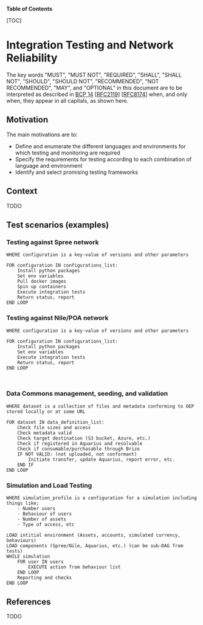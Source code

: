 **Table of Contents**

[TOC]

# Integration Testing and Network Reliability

The key words "MUST", "MUST NOT", "REQUIRED", "SHALL", "SHALL NOT", "SHOULD", "SHOULD NOT", "RECOMMENDED", "NOT RECOMMENDED", "MAY", and "OPTIONAL" in this document are to be interpreted as described in [BCP 14](https://tools.ietf.org/html/bcp14) \[[RFC2119](https://tools.ietf.org/html/rfc2119)\] \[[RFC8174](https://tools.ietf.org/html/rfc8174)\] when, and only when, they appear in all capitals, as shown here.

## Motivation

The main motivations are to:

* Define and enumerate the different languages and environments for which testing and monitoring are required
* Specify the requirements for testing according to each combination of language and environment
* Identify and select promising testing frameworks 

## Context

TODO

## Test scenarios (examples)

### Testing against Spree network

```
WHERE configuration is a key-value of versions and other parameters

FOR configuration IN configurations_list: 
    Install python packages
    Set env variables
    Pull docker images
    Spin up containers 
    Execute integration tests
    Return status, report
END LOOP
```

### Testing against Nile/POA network

```
WHERE configuration is a key-value of versions and other parameters

FOR configuration IN configurations_list: 
    Install python packages
    Set env variables
    Execute integration tests
    Return status, report
END LOOP



```

### Data Commons management, seeding, and validation

```
WHERE dataset is a collection of files and metadata conforming to OEP stored locally or at some URL

FOR dataset IN data_definition_list:
    Check file sizes and access
    Check metadata valid
    Check target destination (S3 bucket, Azure, etc.)
    Check if registered in Aquarius and resolvable
    Check if consumable/purchasable through Brizo
    IF NOT VALID: (not uploaded, not conformant) 
        Initiate transfer, update Aquarius, report error, etc.
    END IF
END LOOP
```

### Simulation and Load Testing

```
WHERE simulation_profile is a configuration for a simulation including things like;
    - Number users
    - Behaviour of users
    - Number of assets
    - Type of access, etc

LOAD intitial environment (Assets, accounts, simulated currency, behaviours)
LOAD components (Spree/Nile, Aquarius, etc.) (can be sub-DAG from tests)
WHILE simulation
    FOR user IN users
        EXECUTE action from behaviour list
    END LOOP
    Reporting and checks
END LOOP
```

## References

TODO